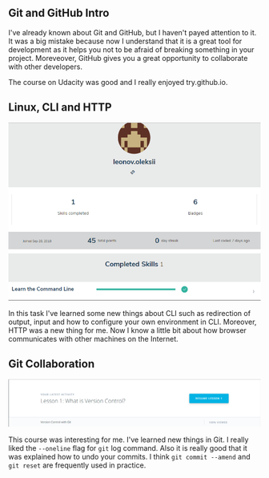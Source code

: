 ## Git and GitHub Intro 

I've already known about Git and GitHub, but I haven't payed attention to it. It was a big mistake because now I understand that it is a great tool for development as it helps you not to be afraid of breaking something in your project. Moreveover, GitHub gives you a great opportunity to collaborate with other developers.

The course on Udacity was good and I really enjoyed try.github.io.

## Linux, CLI and HTTP

![screenshot](task_linux_cli/Screenshot_1.png)

In this task I've learned some new things about CLI such as redirection of output, input and how to configure your own environment in CLI. Moreover, HTTP was a new thing for me. Now I know a little bit about how browser communicates with other machines on the Internet.

## Git Collaboration

![screenshot](task_git_collaboration/Screenshot_1.png)

This course was interesting for me. I've learned new things in Git. I really liked the `--oneline` flag for `git` log command. Also it is really good that it was explained how to undo your commits. I think `git commit --amend` and `git reset` are frequently used in practice.